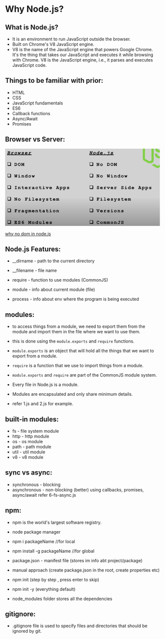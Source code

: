# Why Node.js?

## What is Node.js?
- It is an environment to run JavaScript outside the browser.
- Built on Chrome's V8 JavaScript engine.
- V8 is the name of the JavaScript engine that powers Google Chrome. It's the thing that takes our JavaScript and executes it while browsing with Chrome. V8 is the JavaScript engine, i.e., it parses and executes JavaScript code.

## Things to be familiar with prior:
- HTML
- CSS
- JavaScript fundamentals
- ES6
- Callback functions
- Async/Await
- Promises

## Browser vs Server:
![Browser vs Server](images/browser_vs_server.png)

[why no dom in node.js](https://stackoverflow.com/questions/6657216/why-doesnt-node-js-have-a-native-dom#:~:text=Javascript%20as%20a%20language%20is,Hence%20no%20DOM.&text=Node%20is%20a%20runtime%20environment,a%20DOM%20like%20a%20browser.)

## Node.js Features:
- __dirname - path to the current directory

- __filename - file name

- require - function to use modules (CommonJS)

- module - info about current module (file)

- process - info about env where the program is being executed

## modules:
- to access things from a module, we need to export them from the module and import them in the file where we want to use them.

- this is done using the `module.exports` and `require` functions.

- `module.exports` is an object that will hold all the things that we want to export from a module.

- `require` is a function that we use to import things from a module.

- `module.exports` and `require` are part of the CommonJS module system.

- Every file in Node.js is a module.

- Modules are encapsulated and only share minimum details.

- refer 1.js and 2.js for example.

## built-in modules:

- fs - file system module
- http - http module
- os - os module
- path - path module
- util - util module
- v8 - v8 module

## sync vs async:

- synchronous - blocking
- asynchronous - non-blocking (better) using callbacks, promises, async/await refer 6-fs-async.js

## npm:

- npm is the world's largest software registry.

- node package manager

- npm i packageName     //for local

- npm install -g packageName     //for global

- package.json - manifest file (stores im info abt project/package)

- manual approach (create package.json in the root, create properties etc)

- npm init (step by step , press enter to skip)

- npm init -y  (everything default)

- node_modules folder stores all the dependencies

## gitignore:

- .gitignore file is used to specify files and directories that should be ignored by git.